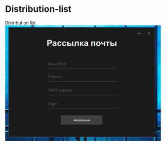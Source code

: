 # Distribution-list
Distribution list
![alt text](https://github.com/maximus1205/Distribution-list/blob/main/Screenshot_14.png?raw=true)
